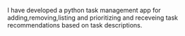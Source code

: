 I have developed a python task management app for adding,removing,listing and prioritizing and receveing task recommendations based on task descriptions.
